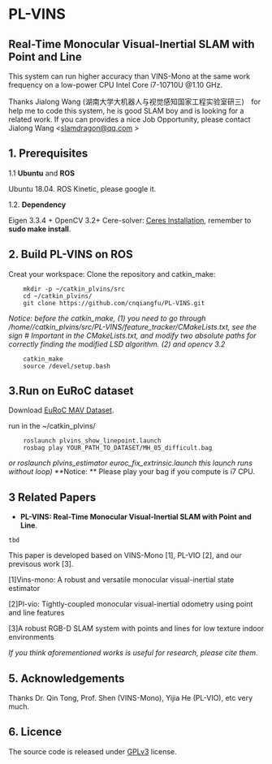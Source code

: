 # PL-VINS
##  Real-Time Monocular Visual-Inertial SLAM with Point and Line


This system can run higher accuracy than VINS-Mono at the same work frequency on a low-power CPU Intel Core i7-10710U @1.10 GHz. 

Thanks Jialong Wang (湖南大学大机器人与视觉感知国家工程实验室研三)　for help me to code this system, he is good SLAM boy and is looking for a related work. If you can provides a nice Job Opportunity, please contact Jialong Wang <slamdragon@qq.com > 

## 1. Prerequisites
1.1 **Ubuntu** and **ROS**

Ubuntu 18.04. ROS Kinetic, please google it.

1.2. **Dependency**

Eigen 3.3.4 + OpenCV 3.2+ Cere-solver: [Ceres Installation](http://ceres-solver.org/installation.html), remember to **sudo make install**.

## 2. Build PL-VINS on ROS
Creat your workspace:
Clone the repository and catkin_make:
```
	mkdir -p ~/catkin_plvins/src
	cd ~/catkin_plvins/
	git clone https://github.com/cnqiangfu/PL-VINS.git

```
*Notice: before the catkin_make, (1) you need to go through /home/<your name>/catkin_plvins/src/PL-VINS/feature_tracker/CMakeLists.txt, see the sign # Important in the CMakeLists.txt, and modify two absolute paths for correctly finding the modified LSD algorithm. (2) and opencv 3.2*

```	
	catkin_make
	source /devel/setup.bash
```


## 3.Run on EuRoC dataset

Download [EuRoC MAV Dataset](http://projects.asl.ethz.ch/datasets/doku.php?id=kmavvisualinertialdatasets).

run in the ~/catkin_plvins/
```
	roslaunch plvins_show_linepoint.launch
	rosbag play YOUR_PATH_TO_DATASET/MH_05_difficult.bag

```
*or roslaunch plvins_estimator euroc_fix_extrinsic.launch this launch runs without loop)*
**Notice: ** Please play your bag if you compute is i7 CPU.

## 3 Related Papers

- **PL-VINS: Real-Time Monocular Visual-Inertial SLAM with Point and Line**.

```
tbd

```
This paper is developed based on VINS-Mono [1], PL-VIO [2], and our previsous work [3].

[1]Vins-mono: A robust and versatile monocular visual-inertial state estimator

[2]Pl-vio: Tightly-coupled monocular visual-inertial odometry using point and line features

[3]A robust RGB-D SLAM system with points and lines for low texture indoor environments

*If you think aforementioned works is useful for research, please cite them.*

## 5. Acknowledgements

Thanks Dr. Qin Tong, Prof. Shen (VINS-Mono), Yijia He (PL-VIO), etc very much.

## 6. Licence
The source code is released under [GPLv3](http://www.gnu.org/licenses/) license.

